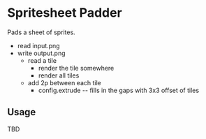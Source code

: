 # Spritesheet Padder

Pads a sheet of sprites.

+ read input.png
+ write output.png
	+ read a tile
		+ render the tile somewhere
		+ render all tiles
	+ add 2p between each tile
		- config.extrude -- fills in the gaps with 3x3 offset of tiles

## Usage

TBD
